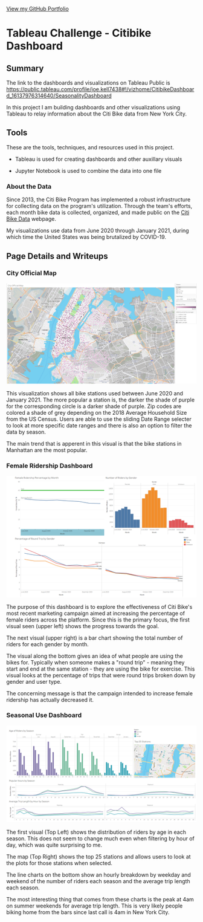 [View my GitHub Portfolio](https://joekell.github.io/)

# Tableau Challenge - Citibike Dashboard

## Summary

The link to the dashboards and visualizations on Tableau Public is <https://public.tableau.com/profile/joe.kell7438#!/vizhome/CitibikeDashboard_16137976314640/SeasonalityDashboard>

In this project I am building dashboards and other visualizations using Tableau to relay information about the Citi Bike data from New York City.

## Tools
These are the tools, techniques, and resources used in this project.

* Tableau is used for creating dashboards and other auxillary visuals

* Jupyter Notebook is used to combine the data into one file

### About the Data

Since 2013, the Citi Bike Program has implemented a robust infrastructure for collecting data on the program's utilization. Through the team's efforts, each month bike data is collected, organized, and made public on the [Citi Bike Data](https://www.citibikenyc.com/system-data) webpage.

My visualizations use data from June 2020 through January 2021, during which time the United States was being brutalized by COVID-19.

## Page Details and Writeups

### City Official Map

![City official map visual](FinalImages/CityOfficial.PNG)

This visualization shows all bike stations used between June 2020 and January 2021. The more popular a station is, the darker the shade of purple for the corresponding circle is a darker shade of purple. Zip codes are colored a shade of grey depending on the 2018 Average Household Size from the US Census. Users are able to use the sliding Date Range selecter to look at more specific date ranges and there is also an option to filter the data by season.

The main trend that is apperent in this visual is that the bike stations in Manhattan are the most popular.


### Female Ridership Dashboard

![Female Ridership Dashboard](FinalImages/FemaleRidership.PNG)

The purpose of this dashboard is to explore the effectiveness of Citi Bike's most recent marketing campaign aimed at increasing the percentage of female riders across the platform. Since this is the primary focus, the first visual seen (upper left) shows the progress towards the goal.

The next visual (upper right) is a bar chart showing the total number of riders for each gender by month.

The visual along the bottom gives an idea of what people are using the bikes for. Typically when someone makes a "round trip" - meaning they start and end at the same station - they are using the bike for exercise. This visual looks at the percentage of trips that were round trips broken down by gender and user type.

The concerning message is that the campaign intended to increase female ridership has actually decreased it.


### Seasonal Use Dashboard

![Seasonality Dashboard](FinalImages/SeasonalityDashboard.PNG)

The first visual (Top Left) shows the distribution of riders by age in each season. This does not seem to change much even when filtering by hour of day, which was quite surprising to me.

The map (Top Right) shows the top 25 stations and allows users to look at the plots for those stations when selected.

The line charts on the bottom show an hourly breakdown by weekday and weekend of the number of riders each season and the average trip length each season.

The most interesting thing that comes from these charts is the peak at 4am on summer weekends for average trip length. This is very likely people biking home from the bars since last call is 4am in New York City.
